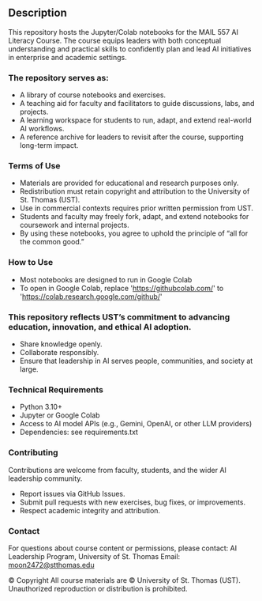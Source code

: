 ## Description

This repository hosts the Jupyter/Colab notebooks for the MAIL 557 AI Literacy Course. The course equips leaders with both conceptual understanding and practical skills to confidently plan and lead AI initiatives in enterprise and academic settings.

### The repository serves as:
- A library of course notebooks and exercises.
- A teaching aid for faculty and facilitators to guide discussions, labs, and projects.
- A learning workspace for students to run, adapt, and extend real-world AI workflows.
- A reference archive for leaders to revisit after the course, supporting long-term impact.

### Terms of Use

- Materials are provided for educational and research purposes only.
- Redistribution must retain copyright and attribution to the University of St. Thomas (UST).
- Use in commercial contexts requires prior written permission from UST.
- Students and faculty may freely fork, adapt, and extend notebooks for coursework and internal projects.
- By using these notebooks, you agree to uphold the principle of “all for the common good.”

### How to Use

- Most notebooks are designed to run in Google Colab
- To open in Google Colab, replace 'https://githubcolab.com/' to 'https://colab.research.google.com/github/'

### This repository reflects UST’s commitment to advancing education, innovation, and ethical AI adoption.

- Share knowledge openly.
- Collaborate responsibly.
- Ensure that leadership in AI serves people, communities, and society at large.

### Technical Requirements

- Python 3.10+
- Jupyter or Google Colab
- Access to AI model APIs (e.g., Gemini, OpenAI, or other LLM providers)
- Dependencies: see requirements.txt

### Contributing

Contributions are welcome from faculty, students, and the wider AI leadership community.
- Report issues via GitHub Issues.
- Submit pull requests with new exercises, bug fixes, or improvements.
- Respect academic integrity and attribution.

### Contact
For questions about course content or permissions, please contact:
AI Leadership Program, University of St. Thomas
Email: moon2472@stthomas.edu

© Copyright
All course materials are © University of St. Thomas (UST).
Unauthorized reproduction or distribution is prohibited.